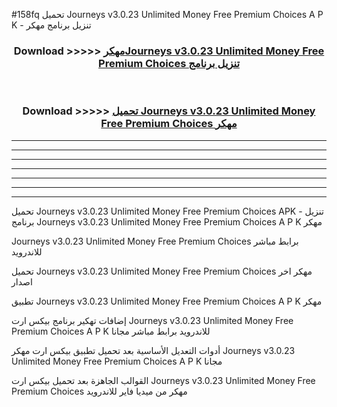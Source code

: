 #158fq تحميل Journeys v3.0.23 Unlimited Money Free Premium Choices  A P K - تنزيل برنامج مهكر



<div align="center">
<h3>Download >>>>> <a href="https://runaway1.web.app/?sq=Journeys v3.0.23 Unlimited Money Free Premium Choices ">مهكرJourneys v3.0.23 Unlimited Money Free Premium Choices  تنزيل برنامج</a></h3><br>

<h3>Download >>>>> <a href="https://runaway1.web.app/?sq=Journeys v3.0.23 Unlimited Money Free Premium Choices ">تحميل Journeys v3.0.23 Unlimited Money Free Premium Choices  مهكر</a></h3>
</div>


----------------------------------------------------------

----------------------------------------------------------

----------------------------------------------------------

----------------------------------------------------------

----------------------------------------------------------

----------------------------------------------------------

----------------------------------------------------------

تحميل Journeys v3.0.23 Unlimited Money Free Premium Choices  APK - تنزيل برنامج Journeys v3.0.23 Unlimited Money Free Premium Choices  A P K مهكر

Journeys v3.0.23 Unlimited Money Free Premium Choices  برابط مباشر للاندرويد

تحميل Journeys v3.0.23 Unlimited Money Free Premium Choices  مهكر اخر اصدار

تطبيق Journeys v3.0.23 Unlimited Money Free Premium Choices  A P K مهكر

إضافات تهكير برنامج بيكس ارت Journeys v3.0.23 Unlimited Money Free Premium Choices  A P K للاندرويد برابط مباشر مجانا

أدوات التعديل الأساسية بعد تحميل تطبيق بيكس ارت مهكر Journeys v3.0.23 Unlimited Money Free Premium Choices  A P K مجانا

القوالب الجاهزة بعد تحميل بيكس ارت Journeys v3.0.23 Unlimited Money Free Premium Choices  مهكر من ميديا فاير للاندرويد


